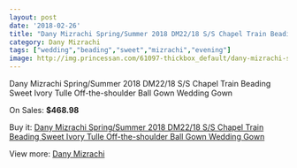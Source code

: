 ```yaml
---
layout: post
date: '2018-02-26'
title: "Dany Mizrachi Spring/Summer 2018 DM22/18 S/S Chapel Train Beading Sweet Ivory Tulle Off-the-shoulder Ball Gown Wedding Gown"
category: Dany Mizrachi
tags: ["wedding","beading","sweet","mizrachi","evening"]
image: http://img.princessan.com/61097-thickbox_default/dany-mizrachi-spring-summer-2018-dm22-18-s-s-chapel-train-beading-sweet-ivory-tulle-off-the-shoulder-ball-gown-wedding-gown.jpg
---
```

Dany Mizrachi Spring/Summer 2018 DM22/18 S/S Chapel Train Beading Sweet Ivory Tulle Off-the-shoulder Ball Gown Wedding Gown

On Sales: **$468.98**
<a href="https://www.princessan.com/en/dany-mizrachi/27175-dany-mizrachi-spring-summer-2018-dm22-18-s-s-chapel-train-beading-sweet-ivory-tulle-off-the-shoulder-ball-gown-wedding-gown.html"><amp-img layout="responsive" width="600" height="600" src="//img.princessan.com/61097-thickbox_default/dany-mizrachi-spring-summer-2018-dm22-18-s-s-chapel-train-beading-sweet-ivory-tulle-off-the-shoulder-ball-gown-wedding-gown.jpg" alt="Dany Mizrachi Spring/Summer 2018 DM22/18 S/S Chapel Train Beading Sweet Ivory Tulle Off-the-shoulder Ball Gown Wedding Gown 0" /></a>
<a href="https://www.princessan.com/en/dany-mizrachi/27175-dany-mizrachi-spring-summer-2018-dm22-18-s-s-chapel-train-beading-sweet-ivory-tulle-off-the-shoulder-ball-gown-wedding-gown.html"><amp-img layout="responsive" width="600" height="600" src="//img.princessan.com/61101-thickbox_default/dany-mizrachi-spring-summer-2018-dm22-18-s-s-chapel-train-beading-sweet-ivory-tulle-off-the-shoulder-ball-gown-wedding-gown.jpg" alt="Dany Mizrachi Spring/Summer 2018 DM22/18 S/S Chapel Train Beading Sweet Ivory Tulle Off-the-shoulder Ball Gown Wedding Gown 1" /></a>
<a href="https://www.princessan.com/en/dany-mizrachi/27175-dany-mizrachi-spring-summer-2018-dm22-18-s-s-chapel-train-beading-sweet-ivory-tulle-off-the-shoulder-ball-gown-wedding-gown.html"><amp-img layout="responsive" width="600" height="600" src="//img.princessan.com/61100-thickbox_default/dany-mizrachi-spring-summer-2018-dm22-18-s-s-chapel-train-beading-sweet-ivory-tulle-off-the-shoulder-ball-gown-wedding-gown.jpg" alt="Dany Mizrachi Spring/Summer 2018 DM22/18 S/S Chapel Train Beading Sweet Ivory Tulle Off-the-shoulder Ball Gown Wedding Gown 2" /></a>
<a href="https://www.princessan.com/en/dany-mizrachi/27175-dany-mizrachi-spring-summer-2018-dm22-18-s-s-chapel-train-beading-sweet-ivory-tulle-off-the-shoulder-ball-gown-wedding-gown.html"><amp-img layout="responsive" width="600" height="600" src="//img.princessan.com/61099-thickbox_default/dany-mizrachi-spring-summer-2018-dm22-18-s-s-chapel-train-beading-sweet-ivory-tulle-off-the-shoulder-ball-gown-wedding-gown.jpg" alt="Dany Mizrachi Spring/Summer 2018 DM22/18 S/S Chapel Train Beading Sweet Ivory Tulle Off-the-shoulder Ball Gown Wedding Gown 3" /></a>
<a href="https://www.princessan.com/en/dany-mizrachi/27175-dany-mizrachi-spring-summer-2018-dm22-18-s-s-chapel-train-beading-sweet-ivory-tulle-off-the-shoulder-ball-gown-wedding-gown.html"><amp-img layout="responsive" width="600" height="600" src="//img.princessan.com/61098-thickbox_default/dany-mizrachi-spring-summer-2018-dm22-18-s-s-chapel-train-beading-sweet-ivory-tulle-off-the-shoulder-ball-gown-wedding-gown.jpg" alt="Dany Mizrachi Spring/Summer 2018 DM22/18 S/S Chapel Train Beading Sweet Ivory Tulle Off-the-shoulder Ball Gown Wedding Gown 4" /></a>

Buy it: [Dany Mizrachi Spring/Summer 2018 DM22/18 S/S Chapel Train Beading Sweet Ivory Tulle Off-the-shoulder Ball Gown Wedding Gown](https://www.princessan.com/en/dany-mizrachi/27175-dany-mizrachi-spring-summer-2018-dm22-18-s-s-chapel-train-beading-sweet-ivory-tulle-off-the-shoulder-ball-gown-wedding-gown.html "Dany Mizrachi Spring/Summer 2018 DM22/18 S/S Chapel Train Beading Sweet Ivory Tulle Off-the-shoulder Ball Gown Wedding Gown")

View more: [Dany Mizrachi](https://www.princessan.com/en/253-dany-mizrachi "Dany Mizrachi")